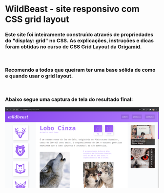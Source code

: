 # WildBeast - site responsivo com CSS grid layout

### Este site foi inteiramente construído através de propriedades do "display: grid" no CSS. As explicações, instruções e dicas foram obtidas no curso de CSS Grid Layout da [Origamid](https://origamid.com).

</br>

### Recomendo a todos que queiram ter uma base sólida de como e quando usar o grid layout.

</br>

### Abaixo segue uma captura de tela do resultado final:

<img src="./img/wildbeast-screenshot.png" alt="screenshot da tela do site wildbeast"/>